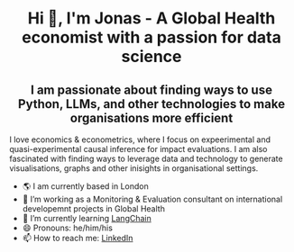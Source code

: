 
<h1 align="center">Hi 👋, I'm Jonas - A Global Health economist with a passion for data science</h1>

<h2 align="center">I am passionate about finding ways to use Python, LLMs, and other technologies to make organisations more efficient</h3>

I love economics & econometrics, where I focus on expeerimental and quasi-experimental causal inference for impact evaluations. I am also fascinated with finding ways to leverage data and technology to generate visualisations, graphs and other inisights in organisational settings.

- 🌎 I am currently based in London
- 🔭 I’m working as a Monitoring & Evaluation consultant on international developemnt projects in Global Health
- 🌱 I’m currently learning [LangChain](https://github.com/hwchase17/langchain)
- 😄 Pronouns: he/him/his
- 📫 How to reach me: [LinkedIn](https://www.linkedin.com/in/jweinert1997/)

``` {include} /projects.md
```
